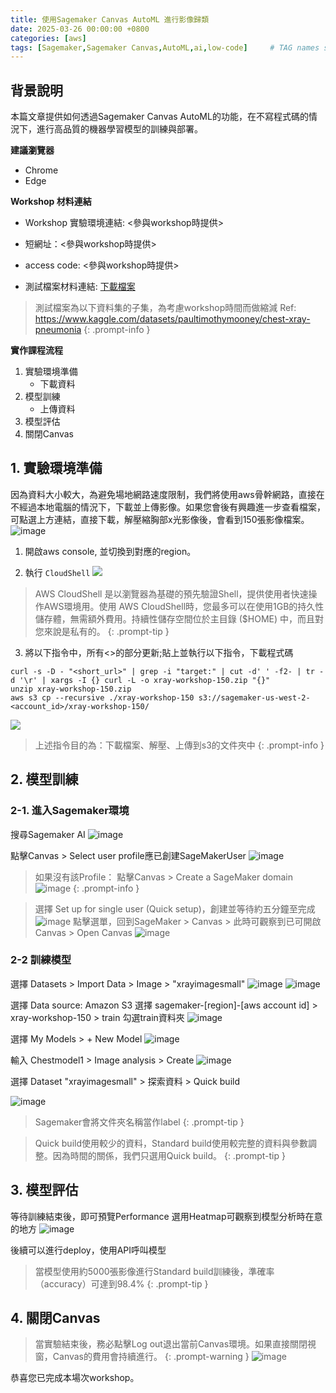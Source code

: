 ```yaml
---
title: 使用Sagemaker Canvas AutoML 進行影像歸類
date: 2025-03-26 00:00:00 +0800
categories: [aws]
tags: [Sagemaker,Sagemaker Canvas,AutoML,ai,low-code]     # TAG names should always be lowercase
---
```


## 背景說明
本篇文章提供如何透過Sagemaker Canvas AutoML的功能，在不寫程式碼的情況下，進行高品質的機器學習模型的訓練與部署。

**建議瀏覽器**
- Chrome
- Edge

**Workshop 材料連結**
- Workshop 實驗環境連結: <參與workshop時提供>
- 短網址：<參與workshop時提供>
- access code: <參與workshop時提供>

- 測試檔案材料連結: [下載檔案](/assets/file/xray-workshop-150.zip)
> 測試檔案為以下資料集的子集，為考慮workshop時間而做縮減
Ref:
https://www.kaggle.com/datasets/paultimothymooney/chest-xray-pneumonia
{: .prompt-info }

**實作課程流程**
1. 實驗環境準備
    * 下載資料
2. 模型訓練
    * 上傳資料
3. 模型評估
4. 關閉Canvas


## 1. 實驗環境準備
因為資料大小較大，為避免場地網路速度限制，我們將使用aws骨幹網路，直接在不經過本地電腦的情況下，下載並上傳影像。如果您會後有興趣進一步查看檔案，可點選上方連結，直接下載，解壓縮胸部x光影像後，會看到150張影像檔案。
![image](/assets/img/SagemakerCanvasImageClassification/data.png)

1. 開啟aws console, 並切換到對應的region。

2. 執行 `CloudShell`
![](/assets/img/BedrockChatBotDeployment/cloudshell-1.png)

> AWS CloudShell 是以瀏覽器為基礎的預先驗證Shell，提供使用者快速操作AWS環境用。使用 AWS CloudShell時，您最多可以在使用1GB的持久性儲存體，無需額外費用。持續性儲存空間位於主目錄 ($HOME) 中，而且對您來說是私有的。
{: .prompt-tip }

3. 將以下指令中，所有<>的部分更新;貼上並執行以下指令，下載程式碼
```
curl -s -D - "<short_url>" | grep -i "target:" | cut -d' ' -f2- | tr -d '\r' | xargs -I {} curl -L -o xray-workshop-150.zip "{}"
unzip xray-workshop-150.zip
aws s3 cp --recursive ./xray-workshop-150 s3://sagemaker-us-west-2-<account_id>/xray-workshop-150/
```
![](/assets/img/SagemakerCanvasImageClassification/cloudshell-1.png)

> 上述指令目的為：下載檔案、解壓、上傳到s3的文件夾中
{: .prompt-info }

## 2. 模型訓練
### 2-1. 進入Sagemaker環境
搜尋Sagemaker AI
![image](/assets/img/SagemakerCanvasShare/access-1.png)

點擊Canvas > Select user profile應已創建SageMakerUser
![image](/assets/img/SagemakerCanvasShare/access-2.png)

>如果沒有該Profile：
>點擊Canvas > Create a SageMaker domain
>![image](/assets/img/SagemakerCanvasShare/access-3.png)
{: .prompt-info }

>選擇 Set up for single user (Quick setup)，創建並等待約五分鐘至完成
>![image](/assets/img/SagemakerCanvasShare/access-4.png)
>點擊選單，回到SageMaker > Canvas > 此時可觀察到已可開啟Canvas > Open Canvas
>![image](/assets/img/SagemakerCanvasShare/access-5.png)


### 2-2 訓練模型
選擇 Datasets > Import Data > Image > "xrayimagesmall"
![image](/assets/img/SagemakerCanvasImageClassification/canvas-1.png)
![image](/assets/img/SagemakerCanvasImageClassification/canvas-2.png)

選擇 Data source: Amazon S3
選擇 sagemaker-[region]-[aws account id] > xray-workshop-150 > train 勾選train資料夾
![image](/assets/img/SagemakerCanvasImageClassification/canvas-3.png)


選擇 My Models > + New Model
![image](/assets/img/SagemakerCanvasImageClassification/canvas-4.png)

輸入 Chestmodel1 > Image analysis > Create
![image](/assets/img/SagemakerCanvasImageClassification/canvas-5.png)

選擇 Dataset "xrayimagesmall" > 探索資料 > Quick build

![image](/assets/img/SagemakerCanvasImageClassification/canvas-6.png)

>Sagemaker會將文件夾名稱當作label
{: .prompt-tip }

>Quick build使用較少的資料，Standard build使用較完整的資料與參數調整。因為時間的關係，我們只選用Quick build。
{: .prompt-tip }


## 3. 模型評估
等待訓練結束後，即可預覽Performance
選用Heatmap可觀察到模型分析時在意的地方
![image](/assets/img/SagemakerCanvasImageClassification/canvas-7.png)

後續可以進行deploy，使用API呼叫模型


>當模型使用約5000張影像進行Standard build訓練後，準確率（accuracy）可達到98.4%
{: .prompt-tip }

## 4. 關閉Canvas

>當實驗結束後，務必點擊Log out退出當前Canvas環境。如果直接關閉視窗，Canvas的費用會持續進行。
{: .prompt-warning }
![image](https://hackmd.io/_uploads/BkP-bAJ2Jl.png)

恭喜您已完成本場次workshop。
